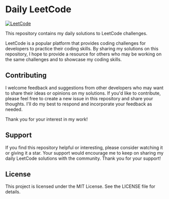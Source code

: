 # Daily LeetCode

[![LeetCode](https://img.shields.io/badge/PROFILE-blue?style=flat-square&logo=leetcode)](https://leetcode.com/srezas/)

This repository contains my daily solutions to LeetCode challenges.

LeetCode is a popular platform that provides coding challenges for developers to practice their coding skills. By sharing my solutions on this repository, I hope to provide a resource for others who may be working on the same challenges and to showcase my coding skills.

## Contributing

I welcome feedback and suggestions from other developers who may want to share their ideas or opinions on my solutions. If you'd like to contribute, please feel free to create a new issue in this repository and share your thoughts. I'll do my best to respond and incorporate your feedback as needed.

Thank you for your interest in my work!

## Support

If you find this repository helpful or interesting, please consider watching it or giving it a star. Your support would encourage me to keep on sharing my daily LeetCode solutions with the community. Thank you for your support!

## License

This project is licensed under the MIT License. See the LICENSE file for details.
